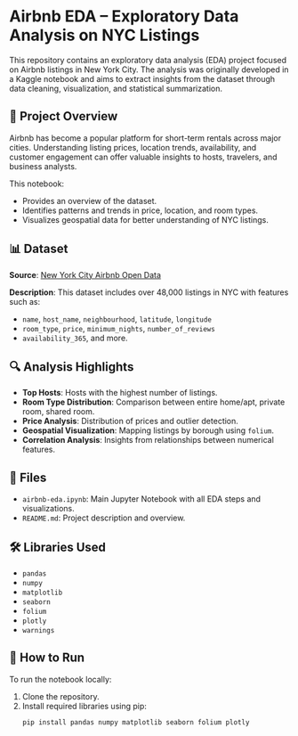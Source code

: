# Airbnb EDA – Exploratory Data Analysis on NYC Listings

This repository contains an exploratory data analysis (EDA) project focused on Airbnb listings in New York City. The analysis was originally developed in a Kaggle notebook and aims to extract insights from the dataset through data cleaning, visualization, and statistical summarization.

## 📌 Project Overview

Airbnb has become a popular platform for short-term rentals across major cities. Understanding listing prices, location trends, availability, and customer engagement can offer valuable insights to hosts, travelers, and business analysts.

This notebook:
- Provides an overview of the dataset.
- Identifies patterns and trends in price, location, and room types.
- Visualizes geospatial data for better understanding of NYC listings.

## 📊 Dataset

**Source**: [New York City Airbnb Open Data](https://www.kaggle.com/datasets/dgomonov/new-york-city-airbnb-open-data)

**Description**: This dataset includes over 48,000 listings in NYC with features such as:
- `name`, `host_name`, `neighbourhood`, `latitude`, `longitude`
- `room_type`, `price`, `minimum_nights`, `number_of_reviews`
- `availability_365`, and more.

## 🔍 Analysis Highlights

- **Top Hosts**: Hosts with the highest number of listings.
- **Room Type Distribution**: Comparison between entire home/apt, private room, shared room.
- **Price Analysis**: Distribution of prices and outlier detection.
- **Geospatial Visualization**: Mapping listings by borough using `folium`.
- **Correlation Analysis**: Insights from relationships between numerical features.

## 📁 Files

- `airbnb-eda.ipynb`: Main Jupyter Notebook with all EDA steps and visualizations.
- `README.md`: Project description and overview.

## 🛠️ Libraries Used

- `pandas`
- `numpy`
- `matplotlib`
- `seaborn`
- `folium`
- `plotly`
- `warnings`

## 📌 How to Run

To run the notebook locally:

1. Clone the repository.
2. Install required libraries using pip:
   ```bash
   pip install pandas numpy matplotlib seaborn folium plotly
